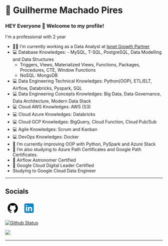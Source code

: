# :sunflower:  Guilherme Machado Pires

### HEY Everyone 👋 Welcome to my profile!

I'm a professional with 2 year

- :office_worker: I’m currently working as a Data Analyst at [Ipnet Growth Partner](https://www.linkedin.com/company/ipnet/mycompany/verification/)
- :computer: Database Knowledges: - MySQL, T-SQL, PostgreSQL, Data Modelling and Data Structures 
  - Triggers, Views, Materialized Views, Functions, Packages, Procedures, CTE, Window Functions
  - NoSQL: MongoDB
- :computer: Data Engineering Technical Knowledges: Python(OOP), ETL/ELT, Airflow, Databricks, Pyspark, SQL
- :computer: Data Engineering Concepts Knowledges: Big Data, Data Governance, Data Architecture, Modern Data Stack 
- :computer: Cloud AWS Knowledges: AWS (S3)
- :computer: Cloud Azure Knowledges: Databricks
- :computer: Cloud GCP Knowledges: BigQuery, Cloud Function, Cloud Pub/Sub
- :computer: Agile Knowledges: Scrum and Kanban
- :computer: DevOps Knowledges: Docker
- 🌱 I’m currently improving OOP with Python, PySpark and Azure Stack
- 🌱 I’m also studying to Azure Path Certificates and Google Path Certificates.
- 🥇 Airflow Astronomer Certified
- 🥇 Google Cloud Digital Leader Certified
- Studying to Google Cloud Data Engineer

---
## Socials
<a href="https://www.github.com/Gui-mp8" target="_blank" rel="noopener noreferrer"><img src="./logos/github.png" alt="github" style="vertical-align:top; margin:4px; height:40px; width:40px"></a>
<a href="https://www.linkedin.com/in/guilherme-pires-5353811aa/" target="_blank" rel="noopener noreferrer"><img src="./logos/linkedin.png" alt="linkedin" style="vertical-align:top; margin:4px; height:40px; width:40px"></a>


[![Github Status](https://github-readme-stats.vercel.app/api?username=Gui-mp8&show_icons=true&title_color=fff&icon_color=79ff97&text_color=9f9f9f&bg_color=151515)](https://github.com/Gui-mp8)
  
 <a href="http://www.github.com/Gui-mp8"><img src="https://github-readme-streak-stats.herokuapp.com/?user=Gui-mp8&stroke=ffffff&background=171717&ring=green&fire=orange&currStreakNum=ffffff&currStreakLabel=green&sideNums=ffffff&sideLabels=ffffff&dates=ffffff&hide_border=true" /></a>
  


---


<!-- ## Skills -->

<!-- <div>
  
### Data Engineering Tools
<img src="./logos/python.png" alt="python" style="vertical-align:top; margin:4px; height:40px; width:40px">
<img src="./logos/aws.png" alt="aws" style="vertical-align:top; margin:4px; height:40px; width:40px">
<img src="./logos/dbt.png" alt="dbt" style="vertical-align:top; margin:4px; height:40px; width:100px">
<img src="./logos/docker.png" alt="docker" style="vertical-align:top; margin:4px; height:40px; width:40px">
<img src="./logos/airflow.png" alt="airflow" style="vertical-align:top; margin:4px; height:40px; width:40px">
<img src="./logos/data-quality.png" alt="data-quality" style="vertical-align:top; margin:4px; height:40px; width:40px">
<img src="./logos/databricks.png" alt="databricks" style="vertical-align:top; margin:4px; height:40px; width:40px">
<img src="./logos/azure.png" alt="azure" style="vertical-align:top; margin:4px; height:40px; width:40px">

### Database / NoSQL
<img src="./logos/oracle-logo.png" alt="oracle" style="vertical-align:top; margin:4px; height:60px; width:60px">
<img src="./logos/sql.png" alt="sql" style="vertical-align:top; margin:4px; height:40px; width:40px">
<img src="./logos/oracle-plsql.png" alt="plsql" style="vertical-align:top; margin:4px; height:60px; width:60px">
<img src="./logos/postgresql.png" alt="psql" style="vertical-align:top; margin:4px; height:40px; width:40px">
<img src="./logos/mysql.png" alt="mysql" style="vertical-align:top; margin:4px; height:40px; width:40px">
<img src="./logos/mongo.png" alt="mongoDB" style="vertical-align:top; margin:4px; height:60px; width:60px">
<img src="./logos/redis.png" alt="redis" style="vertical-align:top; margin:4px; height:60px; width:60px">

### Dev Tools
<img src="./logos/vscode.png" alt="vscode" style="vertical-align:top; margin:4px; height:40px; width:40px">
<img src="./logos/linux.png" alt="linux" style="vertical-align:top; margin:4px; height:40px; width:40px">
<img src="./logos/gitlab.png" alt="gitlab" style="vertical-align:top; margin:4px; height:40px; width:40px">
<br>
</div> -->
  


